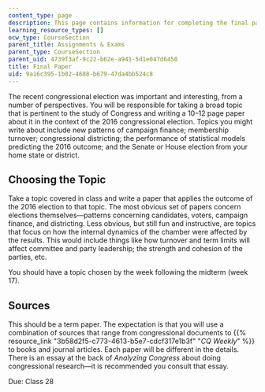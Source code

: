 ```yaml
---
content_type: page
description: This page contains information for completing the final paper.
learning_resource_types: []
ocw_type: CourseSection
parent_title: Assignments & Exams
parent_type: CourseSection
parent_uid: 4739f3af-9c22-b62e-a941-5d1e047d6450
title: Final Paper
uid: 9a16c395-1b02-4688-b679-47da4bb524c8
---
```


The recent congressional election was important and interesting, from a number of perspectives. You will be responsible for taking a broad topic that is pertinent to the study of Congress and writing a 10–12 page paper about it in the context of the 2016 congressional election. Topics you might write about include new patterns of campaign finance; membership turnover; congressional districting; the performance of statistical models predicting the 2016 outcome; and the Senate or House election from your home state or district.

Choosing the Topic
------------------

Take a topic covered in class and write a paper that applies the outcome of the 2016 election to that topic. The most obvious set of papers concern elections themselves—patterns concerning candidates, voters, campaign finance, and districting. Less obvious, but still fun and instructive, are topics that focus on how the internal dynamics of the chamber were affected by the results. This would include things like how turnover and term limits will affect committee and party leadership; the strength and cohesion of the parties, etc.

You should have a topic chosen by the week following the midterm (week 17).

Sources
-------

This should be a term paper. The expectation is that you will use a combination of sources that range from congressional documents to {{% resource_link "3b58d2f5-c773-4613-b5e7-cdcf317e1b3f" "_CQ Weekly_" %}} to books and journal articles. Each paper will be different in the details. There is an essay at the back of _Analyzing Congress_ about doing congressional research—it is recommended you consult that essay.

Due: Class 28